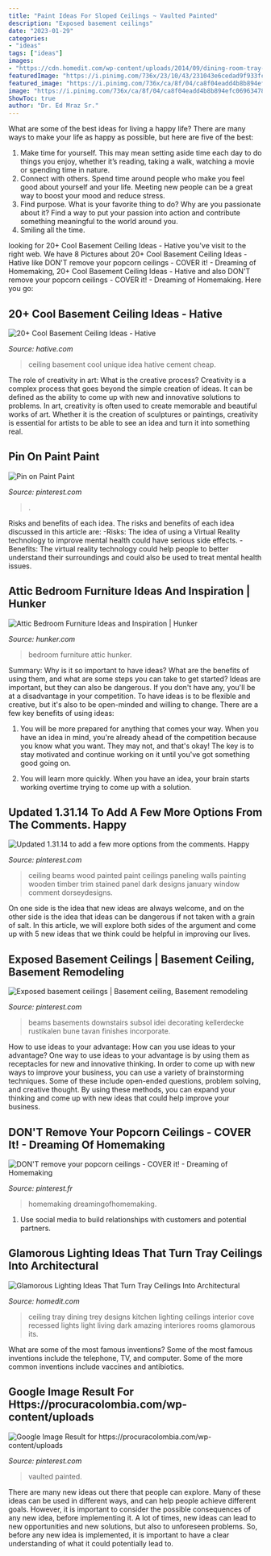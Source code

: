 ```yaml
---
title: "Paint Ideas For Sloped Ceilings ~ Vaulted Painted"
description: "Exposed basement ceilings"
date: "2023-01-29"
categories:
- "ideas"
tags: ["ideas"]
images:
- "https://cdn.homedit.com/wp-content/uploads/2014/09/dining-room-tray-ceiling-design.jpg"
featuredImage: "https://i.pinimg.com/736x/23/10/43/231043e6cedad9f933fcc2623f12b886.jpg"
featured_image: "https://i.pinimg.com/736x/ca/8f/04/ca8f04eadd4b8b894efc069634789f7d.jpg"
image: "https://i.pinimg.com/736x/ca/8f/04/ca8f04eadd4b8b894efc069634789f7d.jpg"
ShowToc: true
author: "Dr. Ed Mraz Sr."
---
```



What are some of the best ideas for living a happy life?
There are many ways to make your life as happy as possible, but here are five of the best: 
1. Make time for yourself. This may mean setting aside time each day to do things you enjoy, whether it’s reading, taking a walk, watching a movie or spending time in nature. 
2. Connect with others. Spend time around people who make you feel good about yourself and your life. Meeting new people can be a great way to boost your mood and reduce stress. 
3. Find purpose. What is your favorite thing to do? Why are you passionate about it? Find a way to put your passion into action and contribute something meaningful to the world around you. 
4. Smiling all the time.

	

		
looking for 20+ Cool Basement Ceiling Ideas - Hative you've visit to the right web. We have 8 Pictures about 20+ Cool Basement Ceiling Ideas - Hative like DON&#039;T remove your popcorn ceilings - COVER it! - Dreaming of Homemaking, 20+ Cool Basement Ceiling Ideas - Hative and also DON&#039;T remove your popcorn ceilings - COVER it! - Dreaming of Homemaking. Here you go:
		
    
## 20+ Cool Basement Ceiling Ideas - Hative

<img loading=lazy src="https://hative.com/wp-content/uploads/2014/05/basement-ceiling-ideas/6-unique-basement-ceiling-idea.jpg" onerror="this.onerror=null;this.src='https://tse2.mm.bing.net/th?id=OIP.gIleI6Rb6nX4KL4VOvRkWgHaJ4&amp;pid=15.1';" alt="20+ Cool Basement Ceiling Ideas - Hative">

_Source: hative.com_

>ceiling basement cool unique idea hative cement cheap. 

	

The role of creativity in art: What is the creative process?
Creativity is a complex process that goes beyond the simple creation of ideas. It can be defined as the ability to come up with new and innovative solutions to problems. In art, creativity is often used to create memorable and beautiful works of art. Whether it is the creation of sculptures or paintings, creativity is essential for artists to be able to see an idea and turn it into something real.

    
## Pin On Paint Paint

<img loading=lazy src="https://i.pinimg.com/736x/21/ed/74/21ed74bc36afd97fd9e75a2d70512752.jpg" onerror="this.onerror=null;this.src='https://tse3.mm.bing.net/th?id=OIP.LocO6nJjKwLBAmXjvZHEpQAAAA&amp;pid=15.1';" alt="Pin on Paint Paint">

_Source: pinterest.com_

>. 

	

Risks and benefits of each idea.
The risks and benefits of each idea discussed in this article are: 
-Risks: The idea of using a Virtual Reality technology to improve mental health could have serious side effects.
-Benefits: The virtual reality technology could help people to better understand their surroundings and could also be used to treat mental health issues.

    
## Attic Bedroom Furniture Ideas And Inspiration | Hunker

<img loading=lazy src="https://img.hunkercdn.com/640/clsd/7/12/fada6ab0a6c54d34837127aa70280827.jpg" onerror="this.onerror=null;this.src='https://tse1.mm.bing.net/th?id=OIP.7laayX8W-8Wua2C4sxizDQHaLH&amp;pid=15.1';" alt="Attic Bedroom Furniture Ideas and Inspiration | Hunker">

_Source: hunker.com_

>bedroom furniture attic hunker. 

	

Summary: Why is it so important to have ideas? What are the benefits of using them, and what are some steps you can take to get started?
Ideas are important, but they can also be dangerous. If you don't have any, you'll be at a disadvantage in your competition. To have ideas is to be flexible and creative, but it's also to be open-minded and willing to change. There are a few key benefits of using ideas: 
1) You will be more prepared for anything that comes your way. When you have an idea in mind, you're already ahead of the competition because you know what you want. They may not, and that's okay! The key is to stay motivated and continue working on it until you've got something good going on. 

2) You will learn more quickly. When you have an idea, your brain starts working overtime trying to come up with a solution.

    
## Updated 1.31.14 To Add A Few More Options From The Comments. Happy

<img loading=lazy src="https://i.pinimg.com/736x/1f/3c/d4/1f3cd4976596fcfff4022958d816e9fa--painted-ceiling-beams-wooden-ceilings.jpg" onerror="this.onerror=null;this.src='https://tse3.mm.bing.net/th?id=OIP.clkipwDmUMNSpByZkTzikQHaLH&amp;pid=15.1';" alt="Updated 1.31.14 to add a few more options from the comments. Happy">

_Source: pinterest.com_

>ceiling beams wood painted paint ceilings paneling walls painting wooden timber trim stained panel dark designs january window comment dorseydesigns. 

	

On one side is the idea that new ideas are always welcome, and on the other side is the idea that ideas can be dangerous if not taken with a grain of salt. In this article, we will explore both sides of the argument and come up with 5 new ideas that we think could be helpful in improving our lives.

    
## Exposed Basement Ceilings | Basement Ceiling, Basement Remodeling

<img loading=lazy src="https://i.pinimg.com/736x/6d/4e/b2/6d4eb2b74670c8f8198af4c909e0a3b3.jpg" onerror="this.onerror=null;this.src='https://tse4.mm.bing.net/th?id=OIP._OPAQstj8ntVox-rxU22tAHaE8&amp;pid=15.1';" alt="Exposed basement ceilings | Basement ceiling, Basement remodeling">

_Source: pinterest.com_

>beams basements downstairs subsol idei decorating kellerdecke rustikalen bune tavan finishes incorporate. 

	

How to use ideas to your advantage: How can you use ideas to your advantage?
One way to use ideas to your advantage is by using them as receptacles for new and innovative thinking. In order to come up with new ways to improve your business, you can use a variety of brainstorming techniques. Some of these include open-ended questions, problem solving, and creative thought. By using these methods, you can expand your thinking and come up with new ideas that could help improve your business.

    
## DON&#039;T Remove Your Popcorn Ceilings - COVER It! - Dreaming Of Homemaking

<img loading=lazy src="https://i.pinimg.com/736x/ca/8f/04/ca8f04eadd4b8b894efc069634789f7d.jpg" onerror="this.onerror=null;this.src='https://tse3.mm.bing.net/th?id=OIP.Qr5oip2xWlysxcviizScnAHaJ3&amp;pid=15.1';" alt="DON&#039;T remove your popcorn ceilings - COVER it! - Dreaming of Homemaking">

_Source: pinterest.fr_

>homemaking dreamingofhomemaking. 

	

1. Use social media to build relationships with customers and potential partners.

    
## Glamorous Lighting Ideas That Turn Tray Ceilings Into Architectural

<img loading=lazy src="https://cdn.homedit.com/wp-content/uploads/2014/09/dining-room-tray-ceiling-design.jpg" onerror="this.onerror=null;this.src='https://tse1.mm.bing.net/th?id=OIP.9ZmsYMgR1ZZ-NKqK888ufgHaLI&amp;pid=15.1';" alt="Glamorous Lighting Ideas That Turn Tray Ceilings Into Architectural">

_Source: homedit.com_

>ceiling tray dining trey designs kitchen lighting ceilings interior cove recessed lights light living dark amazing interiores rooms glamorous its. 

	

What are some of the most famous inventions?
Some of the most famous inventions include the telephone, TV, and computer. Some of the more common inventions include vaccines and antibiotics.

    
## Google Image Result For Https://procuracolombia.com/wp-content/uploads

<img loading=lazy src="https://i.pinimg.com/736x/23/10/43/231043e6cedad9f933fcc2623f12b886.jpg" onerror="this.onerror=null;this.src='https://tse4.mm.bing.net/th?id=OIP.36pxG7LYDiV1jy9ysMDlKAHaLH&amp;pid=15.1';" alt="Google Image Result for https://procuracolombia.com/wp-content/uploads">

_Source: pinterest.com_

>vaulted painted. 

	

There are many new ideas out there that people can explore. Many of these ideas can be used in different ways, and can help people achieve different goals. However, it is important to consider the possible consequences of any new idea, before implementing it. A lot of times, new ideas can lead to new opportunities and new solutions, but also to unforeseen problems. So, before any new idea is implemented, it is important to have a clear understanding of what it could potentially lead to.

